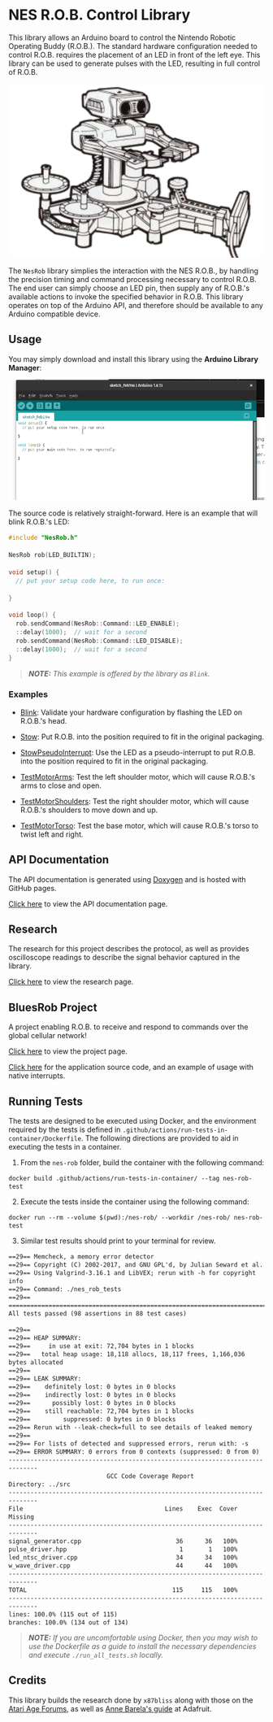 NES R.O.B. Control Library
==========================

This library allows an Arduino board to control the Nintendo Robotic Operating
Buddy (R.O.B.). The standard hardware configuration needed to control R.O.B.
requires the placement of an LED in front of the left eye. This library can
be used to generate pulses with the LED, resulting in full control of R.O.B.

![Depiction of R.O.B. from the Gyromite Manual](img/nes-rob.png)

The `NesRob` library simplies the interaction with the NES R.O.B., by handling
the precision timing and command processing necessary to control R.O.B. The end
user can simply choose an LED pin, then supply any of R.O.B.'s available actions
to invoke the specified behavior in R.O.B. This library operates on top of the
Arduino API, and therefore should be available to any Arduino compatible device.

Usage
-----

You may simply download and install this library using the **Arduino Library
Manager**:

![Installing with Arduino Library Manager](img/installing-nesrob.gif)

The source code is relatively straight-forward. Here is an example that will
blink R.O.B.'s LED:

```c++
#include "NesRob.h"

NesRob rob(LED_BUILTIN);

void setup() {
  // put your setup code here, to run once:

}

void loop() {
  rob.sendCommand(NesRob::Command::LED_ENABLE);
  ::delay(1000);  // wait for a second
  rob.sendCommand(NesRob::Command::LED_DISABLE);
  ::delay(1000);  // wait for a second
}
```

> _**NOTE:** This example is offered by the library as `Blink`._

### Examples

* [Blink](https://www.github.com/zfields/nes-rob/tree/main/examples/Blink/Blink.ino):
Validate your hardware configuration by flashing the LED on R.O.B.'s head.

* [Stow](https://www.github.com/zfields/nes-rob/tree/main/examples/Stow/Stow.ino):
Put R.O.B. into the position required to fit in the original packaging.

* [StowPseudoInterrupt](https://www.github.com/zfields/nes-rob/tree/main/examples/StowPseudoInterrupt/StowPseudoInterrupt.ino):
Use the LED as a pseudo-interrupt to put R.O.B. into the position required to
fit in the original packaging.

* [TestMotorArms](https://www.github.com/zfields/nes-rob/tree/main/examples/TestMotorArms/TestMotorArms.ino):
Test the left shoulder motor, which will cause R.O.B.'s arms to close and open.

* [TestMotorShoulders](https://www.github.com/zfields/nes-rob/tree/main/examples/TestMotorShoulders/TestMotorShoulders.ino):
Test the right shoulder motor, which will cause R.O.B.'s shoulders to move down
and up.

* [TestMotorTorso](https://www.github.com/zfields/nes-rob/tree/main/examples/TestMotorTorso/TestMotorTorso.ino):
Test the base motor, which will cause R.O.B.'s torso to twist left and right.

API Documentation
-----------------

The API documentation is generated using
[Doxygen](https://www.doxygen.nl/index.html) and is hosted with GitHub pages.

[Click here](https://zfields.github.io/nes-rob/classNesRob.html) to view the
API documentation page.

Research
--------

The research for this project describes the protocol, as well as provides
oscilloscope readings to describe the signal behavior captured in the library.

[Click here](https://github.com/zfields/nes-rob/tree/main/docs/research.md)
to view the research page.

BluesRob Project
----------------

A project enabling R.O.B. to receive and respond to commands over the global
cellular network!

[Click here](https://www.hackster.io/zachary_fields/cellular-r-o-b-with-blues-wireless-38ac41)
to view the project page.

[Click here](https://github.com/zfields/BluesRob/blob/main/BluesRob.ino) for the
application source code, and an example of usage with native interrupts.

Running Tests
-------------

The tests are designed to be executed using Docker, and the environment required
by the tests is defined in `.github/actions/run-tests-in-container/Dockerfile`.
The following directions are provided to aid in executing the tests in
a container.

1. From the `nes-rob` folder, build the container with the following command:

```none
docker build .github/actions/run-tests-in-container/ --tag nes-rob-test
```

2. Execute the tests inside the container using the following command:

```none
docker run --rm --volume $(pwd):/nes-rob/ --workdir /nes-rob/ nes-rob-test
```

3. Similar test results should print to your terminal for review.

```none
==29== Memcheck, a memory error detector
==29== Copyright (C) 2002-2017, and GNU GPL'd, by Julian Seward et al.
==29== Using Valgrind-3.16.1 and LibVEX; rerun with -h for copyright info
==29== Command: ./nes_rob_tests
==29==
===============================================================================
All tests passed (98 assertions in 88 test cases)

==29==
==29== HEAP SUMMARY:
==29==     in use at exit: 72,704 bytes in 1 blocks
==29==   total heap usage: 18,118 allocs, 18,117 frees, 1,166,036 bytes allocated
==29==
==29== LEAK SUMMARY:
==29==    definitely lost: 0 bytes in 0 blocks
==29==    indirectly lost: 0 bytes in 0 blocks
==29==      possibly lost: 0 bytes in 0 blocks
==29==    still reachable: 72,704 bytes in 1 blocks
==29==         suppressed: 0 bytes in 0 blocks
==29== Rerun with --leak-check=full to see details of leaked memory
==29==
==29== For lists of detected and suppressed errors, rerun with: -s
==29== ERROR SUMMARY: 0 errors from 0 contexts (suppressed: 0 from 0)
------------------------------------------------------------------------------
                           GCC Code Coverage Report
Directory: ../src
------------------------------------------------------------------------------
File                                       Lines    Exec  Cover   Missing
------------------------------------------------------------------------------
signal_generator.cpp                          36      36   100%
pulse_driver.hpp                               1       1   100%
led_ntsc_driver.cpp                           34      34   100%
w_wave_driver.cpp                             44      44   100%
------------------------------------------------------------------------------
TOTAL                                        115     115   100%
------------------------------------------------------------------------------
lines: 100.0% (115 out of 115)
branches: 100.0% (134 out of 134)
```

> _**NOTE:** If you are uncomfortable using Docker, then you may wish to use the
> Dockerfile as a guide to install the necessary dependencies and execute
> `./run_all_tests.sh` locally._

Credits
-------

This library builds the research done by `x87bliss` along with those on the
[Atari Age Forums](https://atariage.com/forums/topic/177286-any-interest-in-nes-rob-homebrews/),
as well as
[Anne Barela's guide](https://learn.adafruit.com/controlling-a-classic-nintendo-r-o-b-robot-using-circuit-playground-express/overview)
at Adafruit.
